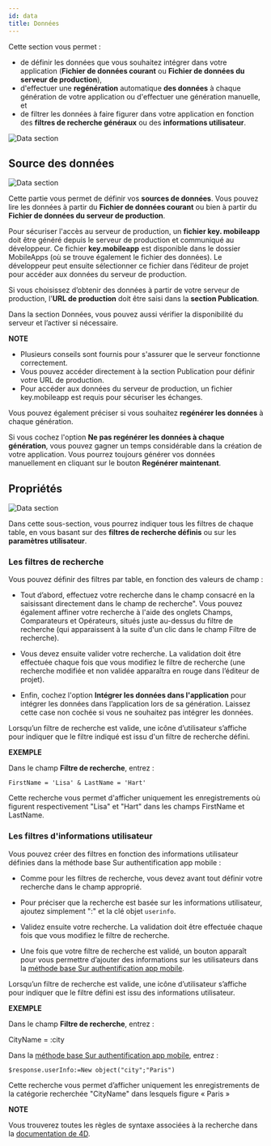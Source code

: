 ```yaml
---
id: data
title: Données
---
```

Cette section vous permet :

* de définir les données que vous souhaitez intégrer dans votre application (**Fichier de données courant** ou **Fichier de données du serveur de production**),
* d'effectuer une **regénération** automatique **des données** à chaque génération de votre application ou d'effectuer une génération manuelle, et
* de filtrer les données à faire figurer dans votre application en fonction des **filtres de recherche généraux** ou des **informations utilisateur**. 

![Data section](assets/fr/project-editor/Data-tab-4D-for-iOS.png)

## Source des données

![Data section](assets/fr/project-editor/Data-source-panel-4D-for-iOS.png)

Cette partie vous permet de définir vos **sources de données**. Vous pouvez lire les données à partir du **Fichier de données courant** ou bien à partir du **Fichier de données du serveur de production**.

Pour sécuriser l'accès au serveur de production, un **fichier key. mobileapp** doit être généré depuis le serveur de production et communiqué au développeur. Ce fichier **key.mobileapp** est disponible dans le dossier MobileApps (où se trouve également le fichier des données). Le développeur peut ensuite sélectionner ce fichier dans l’éditeur de projet pour accéder aux données du serveur de production.

Si vous choisissez d’obtenir des données à partir de votre serveur de production, l'**URL de production** doit être saisi dans la **section Publication**.

Dans la section Données, vous pouvez aussi vérifier la disponibilité du serveur et l’activer si nécessaire.<div class = "tips"> 

**NOTE**

* Plusieurs conseils sont fournis pour s'assurer que le serveur fonctionne correctement.
* Vous pouvez accéder directement à la section Publication pour définir votre URL de production.
* Pour accéder aux données du serveur de production, un fichier key.mobileapp est requis pour sécuriser les échanges.</div> 

Vous pouvez également préciser si vous souhaitez **regénérer les données** à chaque génération.

Si vous cochez l'option **Ne pas regénérer les données à chaque génération**, vous pouvez gagner un temps considérable dans la création de votre application. Vous pourrez toujours générer vos données manuellement en cliquant sur le bouton **Regénérer maintenant**.

## Propriétés

![Data section](assets/fr/project-editor/Properties-Panel-4D-for-iOS.png)

Dans cette sous-section, vous pourrez indiquer tous les filtres de chaque table, en vous basant sur des **filtres de recherche définis** ou sur les **paramètres utilisateur**.

### Les filtres de recherche

Vous pouvez définir des filtres par table, en fonction des valeurs de champ :

* Tout d’abord, effectuez votre recherche dans le champ consacré en la saisissant directement dans le champ de recherche". Vous pouvez également affiner votre recherche à l'aide des onglets Champs, Comparateurs et Opérateurs, situés juste au-dessus du filtre de recherche (qui apparaissent à la suite d'un clic dans le champ Filtre de recherche). 

* Vous devez ensuite valider votre recherche. La validation doit être effectuée chaque fois que vous modifiez le filtre de recherche (une recherche modifiée et non validée apparaîtra en rouge dans l’éditeur de projet).

* Enfin, cochez l'option **Intégrer les données dans l'application** pour intégrer les données dans l’application lors de sa génération. Laissez cette case non cochée si vous ne souhaitez pas intégrer les données.

Lorsqu’un filtre de recherche est valide, une icône d’utilisateur s’affiche pour indiquer que le filtre indiqué est issu d'un filtre de recherche défini.<div class = "tips"> 

**EXEMPLE**

Dans le champ **Filtre de recherche**, entrez :

    FirstName = 'Lisa' & LastName = 'Hart'

Cette recherche vous permet d'afficher uniquement les enregistrements où figurent respectivement "Lisa" et "Hart" dans les champs FirstName et LastName.</div> 

### Les filtres d'informations utilisateur

Vous pouvez créer des filtres en fonction des informations utilisateur définies dans la méthode base Sur authentification app mobile :

* Comme pour les filtres de recherche, vous devez avant tout définir votre recherche dans le champ approprié.

* Pour préciser que la recherche est basée sur les informations utilisateur, ajoutez simplement ":" et la clé objet `userinfo`.

* Validez ensuite votre recherche. La validation doit être effectuée chaque fois que vous modifiez le filtre de recherche.

* Une fois que votre filtre de recherche est validé, un bouton apparaît pour vous permettre d’ajouter des informations sur les utilisateurs dans la [méthode base Sur authentification app mobile](http://doc.4d.com/4Dv17R3/4D/17-R3/On-Mobile-App-Authentication-database-method.301-3906587.en.html).

Lorsqu’un filtre de recherche est valide, une icône d’utilisateur s’affiche pour indiquer que le filtre défini est issu des informations utilisateur.<div class = "tips"> 

**EXEMPLE**

Dans le champ **Filtre de recherche**, entrez :

CityName = :city

Dans la [méthode base Sur authentification app mobile](http://doc.4d.com/4Dv17R3/4D/17-R3/On-Mobile-App-Authentication-database-method.301-3906587.en.html), entrez :

    $response.userInfo:=New object("city";"Paris")

Cette recherche vous permet d’afficher uniquement les enregistrements de la catégorie recherchée "CityName" dans lesquels figure « Paris »</div> <div class = "tips"> 

**NOTE**

Vous trouverez toutes les règles de syntaxe associées à la recherche dans la [documentation de 4D](http://livedoc.4d.com/4D-Language-Reference-17-R3/ORDA-DataClass/dataClassquery.301-3907505.en.html).</div>
